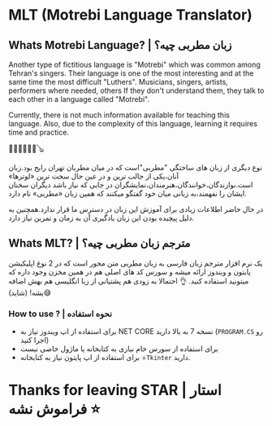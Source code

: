 # MLT (Motrebi Language Translator)

<h2>Whats Motrebi Language? | زبان مطربی چیه؟</h2>
<p lang="ENG-USA">Another type of fictitious language is "Motrebi" which was common among Tehran's singers. Their language is one of the most interesting and at the same time the most difficult "Luthers". Musicians, singers, artists, performers where needed, others If they don't understand them, they talk to each other in a language called "Motrebi".

Currently, there is not much information available for teaching this language. Also, due to the complexity of this language, learning it requires time and practice.</p>
🎻🎺🎸🎷🥁🎹🪕
<p lang="FA-persian">نوع دیگری از زبان های ساختگی "مطربی"است که در میان مطربان تهران رایج بود.زبان آنان،یکی از جالب ترین و در عین حال سخت ترین «لوترها» است.نوازندگان،خوانندگان،هنرمندان،نمایشگران در جایی که نیاز باشد دیگران سخنان ایشان را نفهمند،به زبانی میان خود گفتگو میکنند که همین زبان «مطربی» نام دارد.

در حال حاضر اطلاعات زیادی برای آموزش این زبان در دسترس ما قرار ندارد.همچنین به دلیل پیچیده بودن این زبان یادگیری آن به زمان و تمرین نیاز دارد.</p>

<h2> Whats MLT? | مترجم زبان مطربی چیه؟</h2>
یک نرم افزار مترجم زبان فارسی به زبان مطربی متن محور است که در 2 نوع اپلیکیشن پایتون و ویندوز ارائه میشه و سورس کد های اصلی هم در همین مخزن وجود داره که میتونید استفاده کنید. 👌 احتمالا به زودی هم پشتیانی از زبا انگلیسی هم بهش اضافه بشه! (شاید)😅

<h3>How to use ? | نحوه استفاده</h3>

+ برای استفاده از اپ ویندوز نیاز به NET CORE نسخه 7 به بالا دارید (`PROGRAM.CS` رو اجرا کنید)
+ برای استفاده از سورس خام نیازی به کتابخانه یا ماژول خاصی نیست
+ برای استفاده از اپ پایتون نیاز به کتابخانه ÷`Tkinter` دارید.



<h1>Thanks for leaving STAR | استار فراموش نشه ⭐</h1>